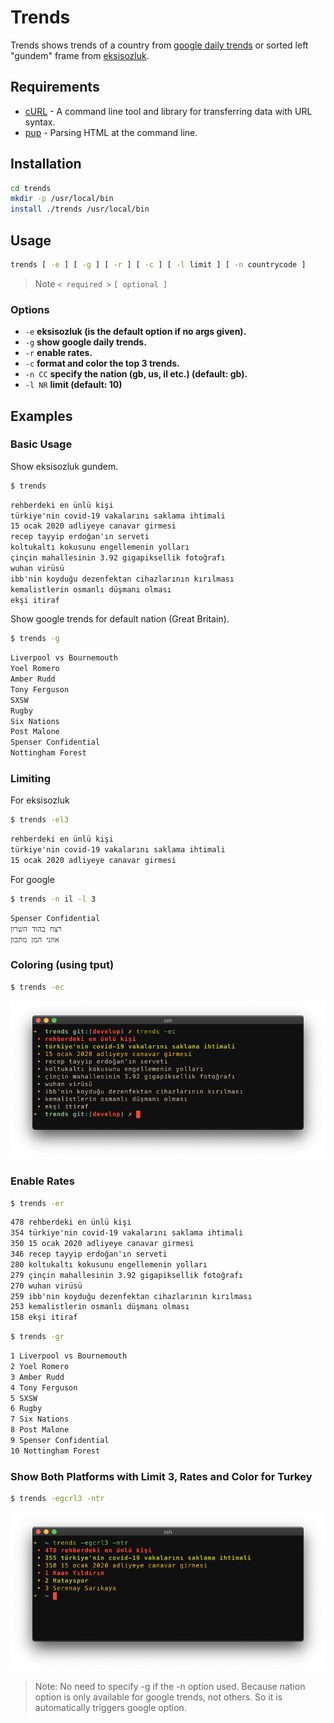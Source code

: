 # Trends

Trends shows trends of a country from [google daily
trends](https://trends.google.com/trends/?geo=GB) or sorted left "gundem" frame
from [eksisozluk](https://eksisozluk.com).

## Requirements

- [cURL](https://github.com/curl/curl) - A command line tool and library for transferring data with URL syntax.
- [pup](https://github.com/ericchiang/pup) - Parsing HTML at the command line.

## Installation

```sh
cd trends
mkdir -p /usr/local/bin
install ./trends /usr/local/bin
```

## Usage

```sh
trends [ -e ] [ -g ] [ -r ] [ -c ] [ -l limit ] [ -n countrycode ]
```

> Note `< required >` `[ optional ]`

### Options
- `-e`		**eksisozluk (is the default option if no args given).**
- `-g`		**show google daily trends.**
- `-r`		**enable rates.**
- `-c`		**format and color the top 3 trends.**
- `-n CC`	**specify the nation (gb, us, il etc.) (default: gb).**
- `-l NR`	**limit (default: 10)**

## Examples
### Basic Usage

Show eksisozluk gundem.

```sh
$ trends
```
```txt
rehberdeki en ünlü kişi 
türkiye'nin covid-19 vakalarını saklama ihtimali 
15 ocak 2020 adliyeye canavar girmesi 
recep tayyip erdoğan'ın serveti 
koltukaltı kokusunu engellemenin yolları 
çinçin mahallesinin 3.92 gigapiksellik fotoğrafı 
wuhan virüsü 
ibb'nin koyduğu dezenfektan cihazlarının kırılması 
kemalistlerin osmanlı düşmanı olması 
ekşi itiraf 
```
 
Show google trends for default nation (Great Britain).

```sh
$ trends -g
```
```txt
Liverpool vs Bournemouth
Yoel Romero
Amber Rudd
Tony Ferguson
SXSW
Rugby
Six Nations
Post Malone
Spenser Confidential
Nottingham Forest
```

### Limiting

For eksisozluk
```sh
$ trends -el3
```
```txt
rehberdeki en ünlü kişi 
türkiye'nin covid-19 vakalarını saklama ihtimali 
15 ocak 2020 adliyeye canavar girmesi 
```
 
For google
```sh
$ trends -n il -l 3
```
```txt
Spenser Confidential
רצח בהוד השרון
אוזני המן מתכון
```

### Coloring (using tput)
```sh
$ trends -ec
```
![image](./img/colored_output.png "Colored Output")

### Enable Rates
```sh
$ trends -er
```
```txt
478 rehberdeki en ünlü kişi 
354 türkiye'nin covid-19 vakalarını saklama ihtimali 
350 15 ocak 2020 adliyeye canavar girmesi 
346 recep tayyip erdoğan'ın serveti 
280 koltukaltı kokusunu engellemenin yolları 
279 çinçin mahallesinin 3.92 gigapiksellik fotoğrafı 
270 wuhan virüsü 
259 ibb'nin koyduğu dezenfektan cihazlarının kırılması 
253 kemalistlerin osmanlı düşmanı olması 
158 ekşi itiraf 
```
```sh
$ trends -gr
```
```txt
1 Liverpool vs Bournemouth
2 Yoel Romero
3 Amber Rudd
4 Tony Ferguson
5 SXSW
6 Rugby
7 Six Nations
8 Post Malone
9 Spenser Confidential
10 Nottingham Forest
```

### Show Both Platforms with Limit 3, Rates and Color for Turkey
```sh
$ trends -egcrl3 -ntr
```
![image](./img/all_options.png "All Options")

> Note: No need to specify -g if the -n option used. Because nation option is
> only available for google trends, not others. So it is automatically triggers
> google option.
